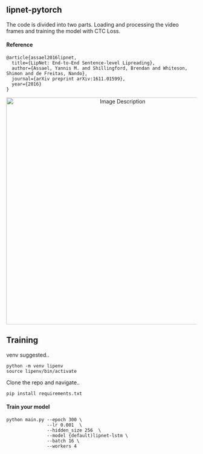 ## lipnet-pytorch
The code is divided into two parts. Loading and processing the video frames and training the model with CTC Loss.

#### Reference
```
@article{assael2016lipnet,
  title={LipNet: End-to-End Sentence-level Lipreading},
  author={Assael, Yannis M. and Shillingford, Brendan and Whiteson, Shimon and de Freitas, Nando},
  journal={arXiv preprint arXiv:1611.01599},
  year={2016}
}
```

<p align="center">
  <img src="https://github.com/mishra-18/lipnet-pytorch/assets/155224614/f6da2320-6e78-475f-9885-bd405d6c10d9" alt="Image Description" width="600"/>
</p>


## Training

venv suggested..

```
python -m venv lipenv
source lipenv/bin/activate
```
Clone the repo and navigate..
```
pip install requirements.txt
```

#### Train your model

```
python main.py --epoch 300 \
               --lr 0.001  \
               --hidden_size 256  \
               --model {default)lipnet-lstm \
               --batch 16 \
               --workers 4
```
